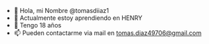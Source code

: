 - 👋 Hola, mi Nombre @tomasdiiaz1
- 👀 Actualmente estoy aprendiendo en HENRY
- 💞️ Tengo 18 años 
- 📫 Pueden contactarme  via mail en tomas.diaz49706@gmail.com

<!---
tomasdiiaz1/tomasdiiaz1 is a ✨ special ✨ repository because its `README.md` (this file) appears on your GitHub profile.
You can click the Preview link to take a look at your changes.
--->
